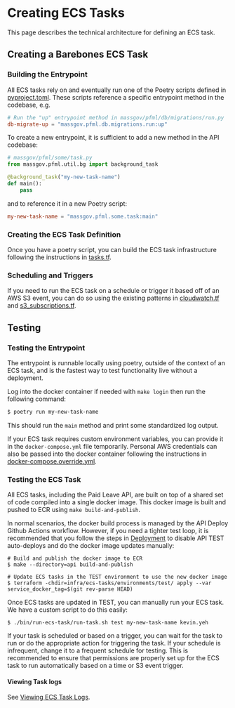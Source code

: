 # Creating ECS Tasks

This page describes the technical architecture for defining an ECS task.

## Creating a Barebones ECS Task

### Building the Entrypoint

All ECS tasks rely on and eventually run one of the Poetry scripts defined in [pyproject.toml](../../api/pyproject.toml). These scripts reference a specific entrypoint method in the codebase, e.g.

```toml
# Run the "up" entrypoint method in massgov/pfml/db/migrations/run.py
db-migrate-up = "massgov.pfml.db.migrations.run:up"
```

To create a new entrypoint, it is sufficient to add a new method in the API codebase:

```py
# massgov/pfml/some/task.py
from massgov.pfml.util.bg import background_task

@background_task("my-new-task-name")
def main():
    pass
```

and to reference it in a new Poetry script:

```toml
my-new-task-name = "massgov.pfml.some.task:main"
```

### Creating the ECS Task Definition

Once you have a poetry script, you can build the ECS task infrastructure following the instructions in [tasks.tf](../../infra/ecs-tasks/template/tasks.tf).

### Scheduling and Triggers

If you need to run the ECS task on a schedule or trigger it based off of an AWS S3 event, you can do so using the existing patterns in [cloudwatch.tf](../../infra/ecs-tasks/template/cloudwatch.tf) and [s3_subscriptions.tf](../../infra/ecs-tasks/template/s3_subscriptions.tf).

## Testing

### Testing the Entrypoint

The entrypoint is runnable locally using poetry, outside of the context of an ECS task, and is the fastest way to test functionality live without a deployment. 

Log into the docker container if needed with `make login` then run the following command:

```sh
$ poetry run my-new-task-name
```

This should run the `main` method and print some standardized log output.

If your ECS task requires custom environment variables, you can provide it in the `docker-compose.yml` file temporarily. Personal AWS credentials can also be passed into the docker container following the instructions in [docker-compose.override.yml](../../api/docker-compose.override.yml).

### Testing the ECS Task

All ECS tasks, including the Paid Leave API, are built on top of a shared set of code compiled into a single docker image. This docker image is built and pushed to ECR using `make build-and-publish`.

In normal scenarios, the docker build process is managed by the API Deploy Github Actions workflow. However, if you need a tighter test loop, it is recommended that you follow the steps in [Deployment](../deployment.md) to disable API TEST auto-deploys and do the docker image updates manually:

```
# Build and publish the docker image to ECR
$ make --directory=api build-and-publish

# Update ECS tasks in the TEST environment to use the new docker image
$ terraform -chdir=infra/ecs-tasks/environments/test/ apply --var service_docker_tag=$(git rev-parse HEAD)
```

Once ECS tasks are updated in TEST, you can manually run your ECS task. We have a custom script to do this easily:

```
$ ./bin/run-ecs-task/run-task.sh test my-new-task-name kevin.yeh
```

If your task is scheduled or based on a trigger, you can wait for the task to run or do the appropriate action for triggering the task. If your schedule is infrequent, change it to a frequent schedule for testing. This is recommended to ensure that permissions are properly set up for the ECS task to run automatically based on a time or S3 event trigger.

#### Viewing Task logs

See [Viewing ECS Task Logs](./4-viewing-ecs-task-logs.md).
